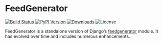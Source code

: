 FeedGenerator
=============

[![Build Status](https://img.shields.io/github/actions/workflow/status/getpelican/feedgenerator/main.yml?branch=main)](https://github.com/getpelican/feedgenerator/actions)
[![PyPI Version](https://img.shields.io/pypi/v/feedgenerator)](https://pypi.org/project/feedgenerator/)
[![Downloads](https://img.shields.io/pypi/dm/feedgenerator)](https://pypi.org/project/feedgenerator/)
![License](https://img.shields.io/pypi/l/feedgenerator?color=blue)

FeedGenerator is a standalone version of Django’s
[feedgenerator](https://github.com/django/django/blob/master/django/utils/feedgenerator.py)
module. It has evolved over time and includes numerous enhancements.
